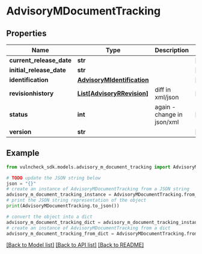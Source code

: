 # AdvisoryMDocumentTracking


## Properties

Name | Type | Description | Notes
------------ | ------------- | ------------- | -------------
**current_release_date** | **str** |  | [optional] 
**initial_release_date** | **str** |  | [optional] 
**identification** | [**AdvisoryMIdentification**](AdvisoryMIdentification.md) |  | [optional] 
**revisionhistory** | [**List[AdvisoryRRevision]**](AdvisoryRRevision.md) | diff in xml/json | [optional] 
**status** | **int** | again - change in json/xml | [optional] 
**version** | **str** |  | [optional] 

## Example

```python
from vulncheck_sdk.models.advisory_m_document_tracking import AdvisoryMDocumentTracking

# TODO update the JSON string below
json = "{}"
# create an instance of AdvisoryMDocumentTracking from a JSON string
advisory_m_document_tracking_instance = AdvisoryMDocumentTracking.from_json(json)
# print the JSON string representation of the object
print(AdvisoryMDocumentTracking.to_json())

# convert the object into a dict
advisory_m_document_tracking_dict = advisory_m_document_tracking_instance.to_dict()
# create an instance of AdvisoryMDocumentTracking from a dict
advisory_m_document_tracking_from_dict = AdvisoryMDocumentTracking.from_dict(advisory_m_document_tracking_dict)
```
[[Back to Model list]](../README.md#documentation-for-models) [[Back to API list]](../README.md#documentation-for-api-endpoints) [[Back to README]](../README.md)


